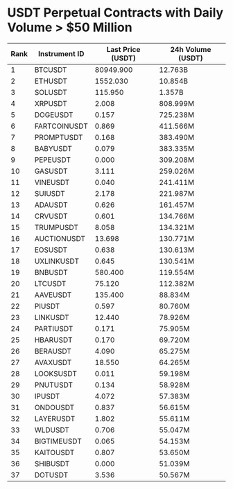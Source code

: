# USDT Perpetual Contracts with Daily Volume > $50 Million

| Rank | Instrument ID | Last Price (USDT) | 24h Volume (USDT) |
|------|---------------|-------------------|-------------------|
| 1 | BTCUSDT | 80949.900 | 12.763B |
| 2 | ETHUSDT | 1552.030 | 10.854B |
| 3 | SOLUSDT | 115.950 | 1.357B |
| 4 | XRPUSDT | 2.008 | 808.999M |
| 5 | DOGEUSDT | 0.157 | 725.238M |
| 6 | FARTCOINUSDT | 0.869 | 411.566M |
| 7 | PROMPTUSDT | 0.168 | 383.490M |
| 8 | BABYUSDT | 0.079 | 383.335M |
| 9 | PEPEUSDT | 0.000 | 309.208M |
| 10 | GASUSDT | 3.111 | 259.026M |
| 11 | VINEUSDT | 0.040 | 241.411M |
| 12 | SUIUSDT | 2.178 | 221.987M |
| 13 | ADAUSDT | 0.626 | 161.457M |
| 14 | CRVUSDT | 0.601 | 134.766M |
| 15 | TRUMPUSDT | 8.058 | 134.321M |
| 16 | AUCTIONUSDT | 13.698 | 130.771M |
| 17 | EOSUSDT | 0.638 | 130.613M |
| 18 | UXLINKUSDT | 0.645 | 130.541M |
| 19 | BNBUSDT | 580.400 | 119.554M |
| 20 | LTCUSDT | 75.120 | 112.382M |
| 21 | AAVEUSDT | 135.400 | 88.834M |
| 22 | PIUSDT | 0.597 | 80.760M |
| 23 | LINKUSDT | 12.440 | 78.926M |
| 24 | PARTIUSDT | 0.171 | 75.905M |
| 25 | HBARUSDT | 0.170 | 69.720M |
| 26 | BERAUSDT | 4.090 | 65.275M |
| 27 | AVAXUSDT | 18.550 | 64.265M |
| 28 | LOOKSUSDT | 0.011 | 59.198M |
| 29 | PNUTUSDT | 0.134 | 58.928M |
| 30 | IPUSDT | 4.072 | 57.383M |
| 31 | ONDOUSDT | 0.837 | 56.615M |
| 32 | LAYERUSDT | 1.802 | 55.611M |
| 33 | WLDUSDT | 0.706 | 55.047M |
| 34 | BIGTIMEUSDT | 0.065 | 54.153M |
| 35 | KAITOUSDT | 0.807 | 53.650M |
| 36 | SHIBUSDT | 0.000 | 51.039M |
| 37 | DOTUSDT | 3.536 | 50.567M |
